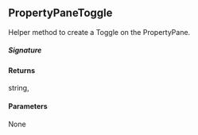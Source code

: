 ## PropertyPaneToggle

Helper method to create a Toggle on the PropertyPane.

##### Signature

#### Returns
string,

#### Parameters
None

